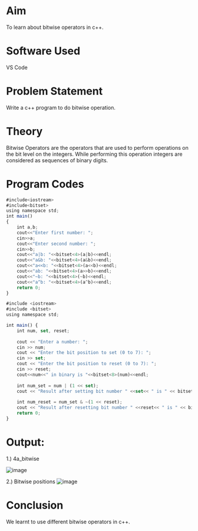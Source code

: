 # Aim
To learn about bitwise operators in c++.

# Software Used
VS Code
# Problem Statement
Write a c++ program to do bitwise operation.

# Theory
Bitwise Operators are the operators that are used to perform operations on the bit level on the integers. While performing this operation integers are considered as sequences of binary digits. 

# Program Codes

```javascript
#include<iostream>
#include<bitset>
using namespace std;
int main()
{
    int a,b;
    cout<<"Enter first number: ";
    cin>>a;
    cout<<"Enter second number: ";
    cin>>b;
    cout<<"a|b: "<<bitset<4>(a|b)<<endl;
    cout<<"a&b: "<<bitset<4>(a&b)<<endl;
    cout<<"a<<b: "<<bitset<4>(a<<b)<<endl;
    cout<<"ab: "<<bitset<4>(a>>b)<<endl;
    cout<<"~b: "<<bitset<4>(~b)<<endl;
    cout<<"a^b: "<<bitset<4>(a^b)<<endl;
    return 0;
}

#include <iostream>
#include <bitset>
using namespace std;

int main() {
    int num, set, reset;
    
    cout << "Enter a number: ";
    cin >> num;
    cout << "Enter the bit position to set (0 to 7): ";
    cin >> set;
    cout << "Enter the bit position to reset (0 to 7): ";
    cin >> reset;
    cout<<num<<" in binary is "<<bitset<8>(num)<<endl;
   
    int num_set = num | (1 << set);
    cout << "Result after setting bit number " <<set<< " is " << bitset<8>(num_set) << endl;
    
    int num_reset = num_set & ~(1 << reset);
    cout << "Result after resetting bit number " <<reset<< " is " << bitset<8>(num_reset) << endl;
    return 0;
}
```
# Output:
1.) 4a_bitwise

![image](https://github.com/user-attachments/assets/9bff69fb-1945-4e4b-b288-e5685c451591)

2.) Bitwise positions
![image](https://github.com/user-attachments/assets/8da2a08c-5ed0-40e8-a4ee-84b842c1ace4)

# Conclusion
We learnt to use different bitwise operators in c++.
